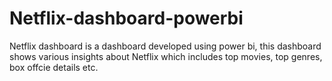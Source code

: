 # Netflix-dashboard-powerbi

Netflix dashboard is a dashboard developed using power bi, this dashboard shows various insights about Netflix which includes top movies, top genres, box offcie details etc.
